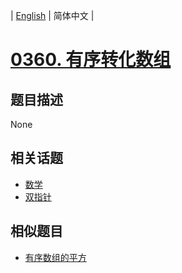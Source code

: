 
| [English](README_EN.md) | 简体中文 |
# [0360. 有序转化数组](https://leetcode-cn.com/problems/sort-transformed-array/)
## 题目描述
None
## 相关话题
- [数学](https://leetcode-cn.com/tag/math)
- [双指针](https://leetcode-cn.com/tag/two-pointers)
## 相似题目
- [有序数组的平方](../squares-of-a-sorted-array/README.md)
